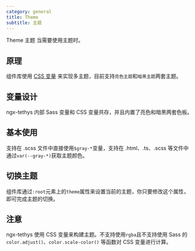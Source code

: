 ```yaml
---
category: general
title: Theme
subtitle: 主题
---
```


<alert>Theme 主题</alert>
当需要使用主题时。

## 原理
组件库使用 [CSS 变量](https://developer.mozilla.org/zh-CN/docs/Web/CSS/--*) 来实现多主题，目前支持`亮色主题`和`暗黑主题`两套主题。


## 变量设计
ngx-tethys 内部 Sass 变量和 CSS 变量共存，并且内置了亮色和暗黑两套色板。
<example name="thy-theme-color-example"/>


## 基本使用
支持在 .scss 文件中直接使用`$gray-*`变量，支持在 .html、.ts、.scss 等文件中通过`var(--gray-*)`获取主题颜色。
<example name="thy-theme-basic-example"/>


## 切换主题
组件库通过`:root`元素上的`theme`属性来设置当前的主题，你只要修改这个属性，即可完成主题的切换。
<example name="thy-theme-switch-example">

## 注意
ngx-tethys 使用 CSS 变量来构建主题。不支持使用`rgba`且不支持使用 Sass 的 `color.adjust()`、`color.scale-color()` 等函数对 CSS 变量进行计算。